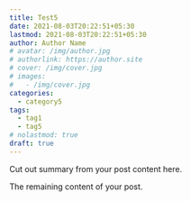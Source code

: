 ```yaml
---
title: Test5
date: 2021-08-03T20:22:51+05:30
lastmod: 2021-08-03T20:22:51+05:30
author: Author Name
# avatar: /img/author.jpg
# authorlink: https://author.site
# cover: /img/cover.jpg
# images:
#   - /img/cover.jpg
categories:
  - category5
tags:
  - tag1
  - tag5
# nolastmod: true
draft: true
---
```


Cut out summary from your post content here.

<!--more-->

The remaining content of your post.
